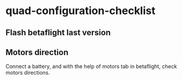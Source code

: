 # quad-configuration-checklist

## Flash betaflight last version

## Motors direction

Connect a battery, and with the help of motors tab in betaflight, check motors directions.
